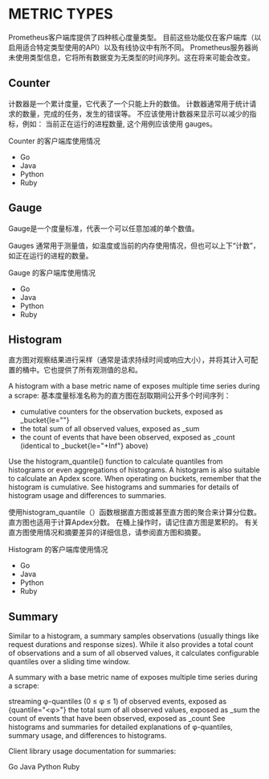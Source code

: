 
# METRIC TYPES

Prometheus客户端库提供了四种核心度量类型。
目前这些功能仅在客户端库（以启用适合特定类型使用的API）以及有线协议中有所不同。
Prometheus服务器尚未使用类型信息，它将所有数据变为无类型的时间序列。这在将来可能会改变。


## Counter

计数器是一个累计度量，它代表了一个只能上升的数值。
计数器通常用于统计请求的数量，完成的任务，发生的错误等。
不应该使用计数器来显示可以减少的指标，例如： 当前正在运行的进程数量, 这个用例应该使用 gauges。

Counter 的客户端库使用情况
- Go
- Java
- Python
- Ruby


## Gauge

Gauge是一个度量标准，代表一个可以任意加减的单个数值。

Gauges 通常用于测量值，如温度或当前的内存使用情况，但也可以上下“计数”，如正在运行的进程的数量。

Gauge 的客户端库使用情况

- Go
- Java
- Python
- Ruby


## Histogram

直方图对观察结果进行采样（通常是请求持续时间或响应大小），并将其计入可配置的桶中。它也提供了所有观测值的总和。

A histogram with a base metric name of <basename> exposes multiple time series during a scrape:
基本度量标准名称为<basename>的直方图在刮取期间公开多个时间序列：

- cumulative counters for the observation buckets, exposed as <basename>_bucket{le="<upper inclusive bound>"}
- the total sum of all observed values, exposed as <basename>_sum
- the count of events that have been observed, exposed as <basename>_count (identical to <basename>_bucket{le="+Inf"} above)

Use the histogram_quantile() function to calculate quantiles from histograms or even aggregations of histograms. 
A histogram is also suitable to calculate an Apdex score. 
When operating on buckets, remember that the histogram is cumulative. 
See histograms and summaries for details of histogram usage and differences to summaries.

使用histogram_quantile（）函数根据直方图或甚至直方图的聚合来计算分位数。
直方图也适用于计算Apdex分数。
在桶上操作时，请记住直方图是累积的。
有关直方图使用情况和摘要差异的详细信息，请参阅直方图和摘要。


Histogram 的客户端库使用情况
- Go
- Java
- Python
- Ruby


## Summary

Similar to a histogram, a summary samples observations (usually things like request durations and response sizes). While it also provides a total count of observations and a sum of all observed values, it calculates configurable quantiles over a sliding time window.

A summary with a base metric name of <basename> exposes multiple time series during a scrape:

streaming φ-quantiles (0 ≤ φ ≤ 1) of observed events, exposed as <basename>{quantile="<φ>"}
the total sum of all observed values, exposed as <basename>_sum
the count of events that have been observed, exposed as <basename>_count
See histograms and summaries for detailed explanations of φ-quantiles, summary usage, and differences to histograms.

Client library usage documentation for summaries:

Go
Java
Python
Ruby